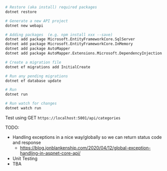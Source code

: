 ```bash
# Restore (aka install) required packages
dotnet restore

# Generate a new API project
dotnet new webapi

# Adding packages  (e.g. npm install xxx --save)
dotnet add package Microsoft.EntityFrameworkCore.SqlServer
dotnet add package Microsoft.EntityFrameworkCore.InMemory
dotnet add package AutoMapper
dotnet add package AutoMapper.Extensions.Microsoft.DependencyInjection

# Create a migration file
dotnet ef migrations add InitialCreate

# Run any pending migrations
dotnet ef database update

# Run
dotnet run

# Run watch for changes
dotnet watch run
```

Test using GET `https://localhost:5001/api/categories`

TODO:
 - Handling exceptions in a nice way/globally so we can return status code and response
   - https://blog.jonblankenship.com/2020/04/12/global-exception-handling-in-aspnet-core-api/
 - Unit Testing
 - TBA
